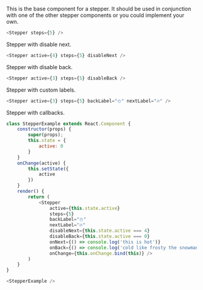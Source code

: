 This is the base component for a stepper. It should be used in conjunction with one of the other stepper components or you could implement your own.

```javascript
<Stepper steps={5} />
```
Stepper with disable next.
```javascript
<Stepper active={4} steps={5} disableNext />
```
Stepper with disable back.
```javascript
<Stepper active={3} steps={5} disableBack />
```
Stepper with custom labels.
```javascript
<Stepper active={3} steps={5} backLabel="⛄" nextLabel="🔥" />
```
Stepper with callbacks.
```javascript
class StepperExample extends React.Component {
    constructor(props) {
        super(props);
        this.state = {
            active: 0
        }
    }
    onChange(active) {
        this.setState({
            active
        })
    }
    render() {
        return (
            <Stepper
                active={this.state.active}
                steps={5}
                backLabel="⛄"
                nextLabel="🔥"
                disableNext={this.state.active === 4}
                disableBack={this.state.active === 0}
                onNext={() => console.log('this is hot')}
                onBack={() => console.log('cold like frosty the snowman')}
                onChange={this.onChange.bind(this)} />
        )
    }
}

<StepperExample />
```